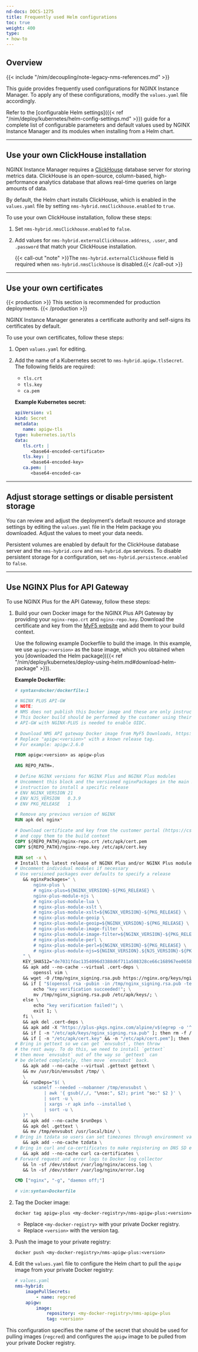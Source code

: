```yaml
---
nd-docs: DOCS-1275
title: Frequently used Helm configurations
toc: true
weight: 400
type:
- how-to
---
```


## Overview

{{< include "/nim/decoupling/note-legacy-nms-references.md" >}}

This guide provides frequently used configurations for NGINX Instance Manager. To apply any of these configurations, modify the `values.yaml` file accordingly.

Refer to the [configurable Helm settings]({{< ref "/nim/deploy/kubernetes/helm-config-settings.md" >}}) guide for a complete list of configurable parameters and default values used by NGINX Instance Manager and its modules when installing from a Helm chart.

---

## Use your own ClickHouse installation

NGINX Instance Manager requires a [ClickHouse](https://clickhouse.com) database server for storing metrics data. ClickHouse is an open-source, column-based, high-performance analytics database that allows real-time queries on large amounts of data.

By default, the Helm chart installs ClickHouse, which is enabled in the `values.yaml` file by setting `nms-hybrid.nmsClickhouse.enabled` to `true`.

To use your own ClickHouse installation, follow these steps:

1. Set `nms-hybrid.nmsClickhouse.enabled` to `false`.
2. Add values for `nms-hybrid.externalClickhouse.address`, `.user`, and `.password` that match your ClickHouse installation.

   {{< call-out "note" >}}The `nms-hybrid.externalClickhouse` field is required when `nms-hybrid.nmsClickhouse` is disabled.{{< /call-out >}}

---

## Use your own certificates

{{< production >}}
This section is recommended for production deployments.
{{< /production >}}

NGINX Instance Manager generates a certificate authority and self-signs its certificates by default.

To use your own certificates, follow these steps:

1. Open `values.yaml` for editing.
2. Add the name of a Kubernetes secret to `nms-hybrid.apigw.tlsSecret`. The following fields are required:

   - `tls.crt`
   - `tls.key`
   - `ca.pem`

   **Example Kubernetes secret:**

   ```yaml
   apiVersion: v1
   kind: Secret
   metadata:
      name: apigw-tls
   type: kubernetes.io/tls
   data:
      tls.crt: |
         <base64-encoded-certificate>
      tls.key: |
         <base64-encoded-key>
      ca.pem: |
         <base64-encoded-ca>
   ```

---

## Adjust storage settings or disable persistent storage

You can review and adjust the deployment's default resource and storage settings by editing the `values.yaml` file in the Helm package you downloaded. Adjust the values to meet your data needs.

Persistent volumes are enabled by default for the ClickHouse database server and the `nms-hybrid.core` and `nms-hybrid.dpm` services. To disable persistent storage for a configuration, set `nms-hybrid.persistence.enabled` to `false`.

---

## Use NGINX Plus for API Gateway

To use NGINX Plus for the API Gateway, follow these steps:

1. Build your own Docker image for the NGINX Plus API Gateway by providing your `nginx-repo.crt` and `nginx-repo.key`. Download the certificate and key from the [MyF5 website](https://my.f5.com) and add them to your build context.

   Use the following example Dockerfile to build the image. In this example, we use `apigw:<version>` as the base image, which you obtained when you [downloaded the Helm package]({{< ref "/nim/deploy/kubernetes/deploy-using-helm.md#download-helm-package" >}}).

   **Example Dockerfile:**

   ```dockerfile
   # syntax=docker/dockerfile:1

   # NGINX PLUS API-GW
   # NOTE:
   # NMS does not publish this Docker image and these are only instructions on how to build API-GW with NGINX-PLUS.
   # This Docker build should be performed by the customer using their own nginx-repo.crt and nginx-repo.key.
   # API-GW with NGINX-PLUS is needed to enable OIDC.

   # Download NMS API gateway Docker image from MyF5 Downloads, https://docs.nginx.com/nginx-management-suite/installation/helm-chart/
   # Replace "apigw:<version>" with a known release tag.
   # For example: apigw:2.6.0

   FROM apigw:<version> as apigw-plus

   ARG REPO_PATH=.

   # Define NGINX versions for NGINX Plus and NGINX Plus modules
   # Uncomment this block and the versioned nginxPackages in the main RUN
   # instruction to install a specific release
   # ENV NGINX_VERSION 21
   # ENV NJS_VERSION   0.3.9
   # ENV PKG_RELEASE   1

   # Remove any previous version of NGINX
   RUN apk del nginx*

   # Download certificate and key from the customer portal (https://cs.nginx.com)
   # and copy them to the build context
   COPY ${REPO_PATH}/nginx-repo.crt /etc/apk/cert.pem
   COPY ${REPO_PATH}/nginx-repo.key /etc/apk/cert.key

   RUN set -x \
   # Install the latest release of NGINX Plus and/or NGINX Plus modules
   # Uncomment individual modules if necessary
   # Use versioned packages over defaults to specify a release
      && nginxPackages=" \
          nginx-plus \
          # nginx-plus=${NGINX_VERSION}-${PKG_RELEASE} \
          nginx-plus-module-njs \
          # nginx-plus-module-lua \
          # nginx-plus-module-xslt \
          # nginx-plus-module-xslt=${NGINX_VERSION}-${PKG_RELEASE} \
          # nginx-plus-module-geoip \
          # nginx-plus-module-geoip=${NGINX_VERSION}-${PKG_RELEASE} \
          # nginx-plus-module-image-filter \
          # nginx-plus-module-image-filter=${NGINX_VERSION}-${PKG_RELEASE} \
          # nginx-plus-module-perl \
          # nginx-plus-module-perl=${NGINX_VERSION}-${PKG_RELEASE} \
          # nginx-plus-module-njs=${NGINX_VERSION}.${NJS_VERSION}-${PKG_RELEASE} \
      " \
      KEY_SHA512="de7031fdac1354096d3388d6f711a508328ce66c168967ee0658c294226d6e7a161ce7f2628d577d56f8b63ff6892cc576af6f7ef2a6aa2e17c62ff7b6bf0d98 *stdin" \
      && apk add --no-cache --virtual .cert-deps \
          openssl vim \
      && wget -O /tmp/nginx_signing.rsa.pub https://nginx.org/keys/nginx_signing.rsa.pub \
      && if [ "$(openssl rsa -pubin -in /tmp/nginx_signing.rsa.pub -text -noout | openssl sha512 -r)" = "$KEY_SHA512" ]; then \
          echo "key verification succeeded!"; \
          mv /tmp/nginx_signing.rsa.pub /etc/apk/keys/; \
      else \
          echo "key verification failed!"; \
          exit 1; \
      fi \
      && apk del .cert-deps \
      && apk add -X "https://plus-pkgs.nginx.com/alpine/v$(egrep -o '^[0-9]+\.[0-9]+' /etc/alpine-release)/main" --no-cache $nginxPackages \
      && if [ -n "/etc/apk/keys/nginx_signing.rsa.pub" ]; then rm -f /etc/apk/keys/nginx_signing.rsa.pub; fi \
      && if [ -n "/etc/apk/cert.key" && -n "/etc/apk/cert.pem"]; then rm -f /etc/apk/cert.key /etc/apk/cert.pem; fi \
   # Bring in gettext so we can get `envsubst`, then throw
   # the rest away. To do this, we need to install `gettext`
   # then move `envsubst` out of the way so `gettext` can
   # be deleted completely, then move `envsubst` back.
      && apk add --no-cache --virtual .gettext gettext \
      && mv /usr/bin/envsubst /tmp/ \
      \
      && runDeps="$( \
          scanelf --needed --nobanner /tmp/envsubst \
              | awk '{ gsub(/,/, "\nso:", $2); print "so:" $2 }' \
              | sort -u \
              | xargs -r apk info --installed \
              | sort -u \
      )" \
      && apk add --no-cache $runDeps \
      && apk del .gettext \
      && mv /tmp/envsubst /usr/local/bin/ \
   # Bring in tzdata so users can set timezones through environment variables
      && apk add --no-cache tzdata \
   # Bring in curl and ca-certificates to make registering on DNS SD easier
      && apk add --no-cache curl ca-certificates \
   # Forward request and error logs to Docker log collector
      && ln -sf /dev/stdout /var/log/nginx/access.log \
      && ln -sf /dev/stderr /var/log/nginx/error.log

   CMD ["nginx", "-g", "daemon off;"]

   # vim:syntax=Dockerfile
   ```

2. Tag the Docker image:

   ```shell
   docker tag apigw-plus <my-docker-registry>/nms-apigw-plus:<version>
   ```

   - Replace `<my-docker-registry>` with your private Docker registry.
   - Replace `<version>` with the version tag.

3. Push the image to your private registry:

   ```shell
   docker push <my-docker-registry>/nms-apigw-plus:<version>
   ```

4. Edit the `values.yaml` file to configure the Helm chart to pull the `apigw` image from your private Docker registry:

   ```yaml
   # values.yaml
   nms-hybrid:
       imagePullSecrets:
           - name: regcred
       apigw:
           image:
               repository: <my-docker-registry>/nms-apigw-plus
               tag: <version>
   ```

This configuration specifies the name of the secret that should be used for pulling images (`regcred`) and configures the `apigw` image to be pulled from your private Docker registry.

